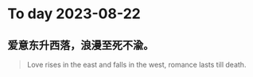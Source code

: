 
# To day 2023-08-22


## 爱意东升西落，浪漫至死不渝。
> Love rises in the east and falls in the west, romance lasts till death.

    